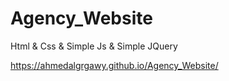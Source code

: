 # Agency_Website
Html &amp; Css &amp; Simple Js &amp; Simple JQuery

https://ahmedalgrgawy.github.io/Agency_Website/

